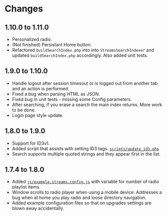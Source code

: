 Changes
=======

1.10.0 to 1.11.0
----------------
* Personalized radio.
* (Not finished) Persistant Home button.
* Refactored `buildSearchIndex.php` into into `StreamsSearchIndexer` and updated `buildSearchIndex.php` accordingly. Also added unit tests.

1.9.0 to 1.10.0
---------------
* Handle logout after session timesout or is logged out from another tab and an action is performed.
* Fixed a bug when parsing HTML as JSON.
* Fixed bug in unit tests - missing some Config parameters.
* After searching, if you erase a search the main index returns. More work to be done.
* Login page style update.

1.8.0 to 1.9.0
--------------
* Support for ID3v1.
* Added script that assists with setting ID3 tags. [`scripts/update_id3.php`](scripts/update_id3.php)
* Search supports multiple quoted strings and they appear first in the list.

1.7.4 to 1.8.0
--------------
* Added [`js/example.streams.config.js`](js/example.streams.config.js) with variable for number of radio playlist items.
* Window scrolls to radio player when using a mobile device. Addresses a bug when at home you play radio and loose directory navigation.
* Added example configuration files so that on upgrades settings are blown away accidentally.
